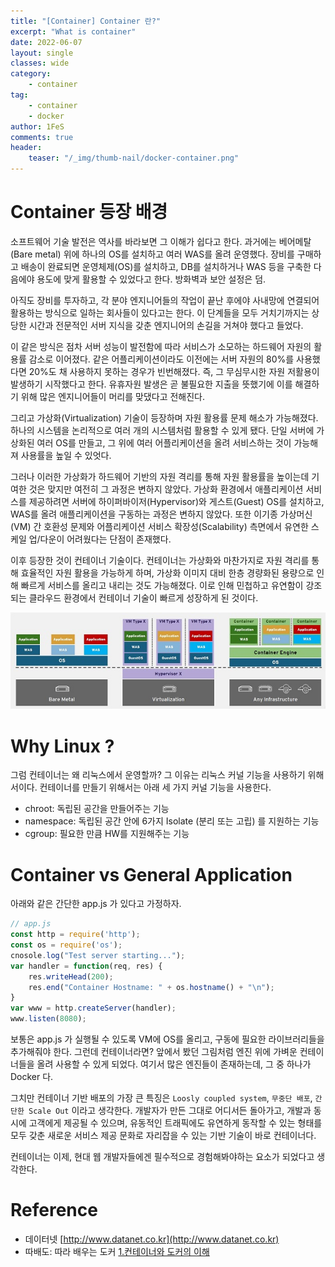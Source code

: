 ```yaml
---
title: "[Container] Container 란?"
excerpt: "What is container"
date: 2022-06-07
layout: single
classes: wide
category:
    - container
tag:
    - container
    - docker
author: 1FeS
comments: true
header:
    teaser: "/_img/thumb-nail/docker-container.png"
---
```


# Container 등장 배경

소프트웨어 기술 발전은 역사를 바라보면 그 이해가 쉽다고 한다. 과거에는 베어메탈(Bare metal) 위에 하나의 OS를 설치하고 여러 WAS를 올려 운영했다. 장비를 구매하고 배송이 완료되면 운영체제(OS)를 설치하고, DB를 설치하거나 WAS 등을 구축한 다음에야 용도에 맞게 활용할 수 있었다고 한다. 방화벽과 보안 설정은 덤. 

아직도 장비를 투자하고, 각 분야 엔지니어들의 작업이 끝난 후에야 사내망에 연결되어 활용하는 방식으로 일하는 회사들이 있다고는 한다. 이 단계들을 모두 거치기까지는 상당한 시간과 전문적인 서버 지식을 갖춘 엔지니어의 손길을 거쳐야 했다고 들었다.

이 같은 방식은 점차 서버 성능이 발전함에 따라 서비스가 소모하는 하드웨어 자원의 활용률 감소로 이어졌다. 같은 어플리케이션이라도 이전에는 서버 자원의 80%를 사용했다면 20%도 채 사용하지 못하는 경우가 빈번해졌다. 즉, 그 무심무시한 자원 저활용이 발생하기 시작했다고 한다. 유휴자원 발생은 곧 불필요한 지출을 뜻했기에 이를 해결하기 위해 많은 엔지니어들이 머리를 맞댔다고 전해진다.

그리고 가상화(Virtualization) 기술이 등장하며 자원 활용률 문제 해소가 가능해졌다. 하나의 시스템을 논리적으로 여러 개의 시스템처럼 활용할 수 있게 됐다. 단일 서버에 가상화된 여러 OS를 만들고, 그 위에 여러 어플리케이션을 올려 서비스하는 것이 가능해져 사용률을 높일 수 있엇다. 

그러나 이러한 가상화가 하드웨어 기반의 자원 격리를 통해 자원 활용률을 높이는데 기여한 것은 맞지만 여전히 그 과정은 변하지 않았다. 가상화 환경에서 애플리케이션 서비스를 제공하려면 서버에 하이퍼바이저(Hypervisor)와 게스트(Guest) OS를 설치하고, WAS를 올려 애플리케이션을 구동하는 과정은 변하지 않았다. 또한 이기종 가상머신(VM) 간 호환성 문제와 어플리케이션 서비스 확장성(Scalability) 측면에서 유연한 스케일 업/다운이 어려웠다는 단점이 존재했다.

이후 등장한 것이 컨테이너 기술이다. 컨테이너는 가상화와 마찬가지로 자원 격리를 통해 효율적인 자원 활용을 가능하게 하며, 가상화 이미지 대비 한층 경량화된 용량으로 인해 빠르게 서비스를 올리고 내리는 것도 가능해졌다. 이로 인해 민첩하고 유연함이 강조되는 클라우드 환경에서 컨테이너 기술이 빠르게 성장하게 된 것이다.

<img src="/_img/2022-06-18/container_history.jpg">

# Why Linux ?

그럼 컨테이너는 왜 리눅스에서 운영할까? 그 이유는 리눅스 커널 기능을 사용하기 위해서이다. 컨테이너를 만들기 위해서는 아래 세 가지 커널 기능을 사용한다.

- chroot: 독립된 공간을 만들어주는 기능
- namespace: 독립된 공간 안에 6가지 Isolate (분리 또는 고립) 를 지원하는 기능
- cgroup: 필요한 만큼 HW를 지원해주는 기능

# Container vs General Application

아래와 같은 간단한 app.js 가 있다고 가정하자.

```js
// app.js
const http = require('http');
const os = require('os');
cnosole.log("Test server starting...");
var handler = function(req, res) {
    res.writeHead(200);
    res.end("Container Hostname: " + os.hostname() + "\n");
}
var www = http.createServer(handler);
www.listen(8080);
```

보통은 app.js 가 실행될 수 있도록 VM에 OS를 올리고, 구동에 필요한 라이브러리들을 추가해줘야 한다. 그런데 컨테이너라면? 앞에서 봤던 그림처럼 엔진 위에 가벼운 컨테이너들을 올려 사용할 수 있게 되었다. 여기서 많은 엔진들이 존재하는데, 그 중 하나가 Docker 다.

그치만 컨테이너 기반 배포의 가장 큰 특징은 `Loosly coupled system`, `무중단 배포`, `간단한 Scale Out` 이라고 생각한다. 개발자가 만든 그대로 어디서든 돌아가고, 개발과 동시에 고객에게 제공될 수 있으며, 유동적인 트래픽에도 유연하게 동작할 수 있는 형태를 모두 갖춘 새로운 서비스 제공 문화로 자리잡을 수 있는 기반 기술이 바로 컨테이너다.

컨테이너는 이제, 현대 웹 개발자들에겐 필수적으로 경험해봐야하는 요소가 되었다고 생각한다.

# Reference 

- 데이터넷 [http://www.datanet.co.kr](http://www.datanet.co.kr)
- 따배도: 따라 배우는 도커 [1.컨테이너와 도커의 이해](https://www.youtube.com/watch?v=3HId-tpYaZs&list=PLApuRlvrZKogb78kKq1wRvrjg1VMwYrvi&index=2)